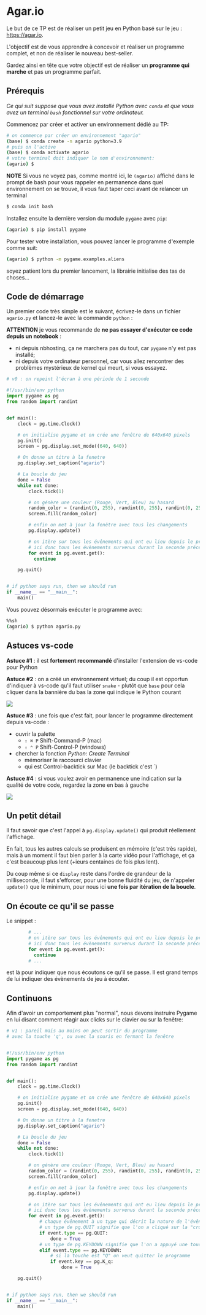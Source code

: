 # Agar.io

Le but de ce TP est de réaliser un petit jeu en Python basé sur le jeu : https://agar.io.

L'objectif est de vous apprendre à concevoir et réaliser un programme complet, et non de réaliser le nouveau best-seller.

Gardez ainsi en tête que votre objectif est de réaliser un **programme qui marche** et pas un programme parfait.

## Prérequis

_Ce qui suit suppose que vous avez installé Python avec `conda` et que vous avez un terminal `bash` fonctionnel sur votre ordinateur._

Commencez par créer et activer un environnement dédié au TP:

```bash
# on commence par créer un environnement "agario"
(base) $ conda create -n agario python=3.9
# puis on l'active
(base) $ conda activate agario
# votre terminal doit indiquer le nom d'environnement:
(agario) $
```

**NOTE** Si vous ne voyez pas, comme montré ici, le `(agario)` affiché dans le prompt de bash pour vous rappeler en permanence dans quel environnement on se trouve, il vous faut taper ceci avant de relancer un terminal

```bash
$ conda init bash
```

Installez ensuite la dernière version du module `pygame` avec `pip`:

```bash
(agario) $ pip install pygame
```

Pour tester votre installation, vous pouvez lancer le programme d'exemple comme suit:

```bash
(agario) $ python -m pygame.examples.aliens
```

soyez patient lors du premier lancement, la librairie initialise des tas de choses...

## Code de démarrage

Un premier code très simple est le suivant, écrivez-le dans un fichier `agario.py` et lancez-le avec la commande `python` :

**ATTENTION** je vous recommande de **ne pas essayer d'exécuter ce code depuis un notebook** :

* ni depuis nbhosting, ça ne marchera pas du tout, car `pygame` n'y est pas installé;
* ni depuis votre ordinateur personnel, car vous allez rencontrer des problèmes mystérieux de kernel qui meurt, si vous essayez.

```python
# v0 : on repeint l'écran à une période de 1 seconde

#!/usr/bin/env python
import pygame as pg
from random import randint


def main():
    clock = pg.time.Clock()

    # on initialise pygame et on crée une fenêtre de 640x640 pixels
    pg.init()
    screen = pg.display.set_mode((640, 640))

    # On donne un titre à la fenetre
    pg.display.set_caption("agario")

    # La boucle du jeu
    done = False
    while not done:
        clock.tick(1)

        # on génère une couleur (Rouge, Vert, Bleu) au hasard
        random_color = (randint(0, 255), randint(0, 255), randint(0, 255))
        screen.fill(random_color)

        # enfin on met à jour la fenêtre avec tous les changements
        pg.display.update()

        # on itère sur tous les évênements qui ont eu lieu depuis le précédent appel
        # ici donc tous les évènements survenus durant la seconde précédente
        for event in pg.event.get():
          continue

    pg.quit()


# if python says run, then we should run
if __name__ == "__main__":
    main()
```

Vous pouvez désormais exécuter le programme avec:

```sh
%%sh
(agario) $ python agario.py
```

## Astuces vs-code

**Astuce #1** : il est **fortement recommandé** d'installer l'extension de
vs-code pour Python

**Astuce #2** : on a créé un environnement virtuel;
du coup il est opportun d'indiquer à vs-code qu'il faut utiliser `snake` -
plutôt que `base`
pour cela cliquer dans la bannière du bas la zone qui indique le Python courant

![](media/vscode-which-python.png)

**Astuce #3** : une fois que c'est fait, pour lancer le programme directement
depuis vs-code :

- ouvrir la palette
  * `⇧ ⌘ P` Shift-Command-P (mac)
  * `⇧ ⌃ P` Shift-Control-P (windows)
- chercher la fonction *Python: Create Terminal*
  - mémoriser le raccourci clavier
  - qui est Control-backtick sur Mac (le backtick c'est `)

**Astuce #4** : si vous voulez avoir en permanence une indication
sur la qualité de votre code, regardez la zone en bas à gauche

![](media/vscode-problems.png)

## Un petit détail

Il faut savoir que c'est l'appel à `pg.display.update()` qui produit réellement l'affichage.

En fait, tous les autres calculs se produisent en mémoire (c'est très rapide), mais à un moment il faut bien parler à la carte vidéo pour l'affichage, et ça c'est beaucoup plus lent (+ieurs centaines de fois plus lent).

Du coup même si ce `display` reste dans l'ordre de grandeur de la milliseconde, il faut s'efforcer, pour une bonne fluidité du jeu, de n'appeler `update()` que le minimum, pour nous ici **une fois par itération de la boucle**.

## On écoute ce qu'il se passe

Le snippet :
```python
        # ...
        # on itère sur tous les évênements qui ont eu lieu depuis le précédent appel
        # ici donc tous les évènements survenus durant la seconde précédente
        for event in pg.event.get():
          continue
        # ...
```
est là pour indiquer que nous écoutons ce qu'il se passe. Il est grand temps de lui indiquer des évènements de jeu à écouter.

## Continuons

Afin d'avoir un comportement plus "normal", nous devons instruire Pygame en lui disant comment réagir aux clicks sur le clavier ou sur la fenêtre:


```python
# v1 : pareil mais au moins on peut sortir du programme
# avec la touche 'q', ou avec la souris en fermant la fenêtre


#!/usr/bin/env python
import pygame as pg
from random import randint


def main():
    clock = pg.time.Clock()

    # on initialise pygame et on crée une fenêtre de 640x640 pixels
    pg.init()
    screen = pg.display.set_mode((640, 640))

    # On donne un titre à la fenetre
    pg.display.set_caption("agario")

    # La boucle du jeu
    done = False
    while not done:
        clock.tick(1)

        # on génère une couleur (Rouge, Vert, Bleu) au hasard
        random_color = (randint(0, 255), randint(0, 255), randint(0, 255))
        screen.fill(random_color)

        # enfin on met à jour la fenêtre avec tous les changements
        pg.display.update()

        # on itère sur tous les évênements qui ont eu lieu depuis le précédent appel
        # ici donc tous les évènements survenus durant la seconde précédente
        for event in pg.event.get():
            # chaque évênement à un type qui décrit la nature de l'évênement
            # un type de pg.QUIT signifie que l'on a cliqué sur la "croix" de la fenêtre
            if event.type == pg.QUIT:
                done = True
            # un type de pg.KEYDOWN signifie que l'on a appuyé une touche du clavier
            elif event.type == pg.KEYDOWN:
                # si la touche est "Q" on veut quitter le programme
                if event.key == pg.K_q:
                    done = True

    pg.quit()


# if python says run, then we should run
if __name__ == "__main__":
    main()
```
